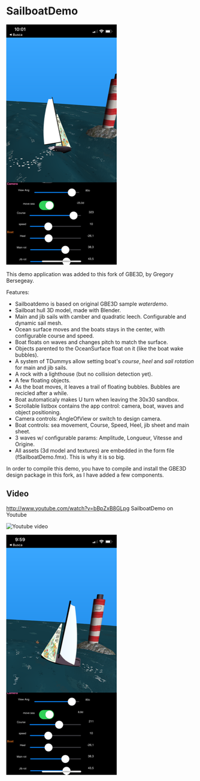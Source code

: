 # SailboatDemo

![app screenshot1](Screenshot1.png)

This demo application was added to this fork of GBE3D, by Gregory Bersegeay. 

Features:
* Sailboatdemo is based on original GBE3D sample *waterdemo*.
* Sailboat hull 3D model, made with Blender.
* Main and jib sails with camber and quadratic leech. Configurable and dynamic sail mesh.
* Ocean surface moves and the boats stays in the center, with configurable course and speed. 
* Boat floats on waves and changes pitch to match the surface.
* Objects parented to the OceanSurface float on it (like the boat wake bubbles).
* A system of TDummys allow setting boat's *course*, *heel* and *sail rotation* for main and jib sails. 
* A rock with a lighthouse (but no collision detection yet).
* A few floating objects. 
* As the boat moves, it leaves a trail of floating bubbles. Bubbles are recicled after a while.  
* Boat automaticaly makes U turn when leaving the 30x30 sandbox.
* Scrollable listbox contains the app control: camera, boat, waves and object positioning. 
* Camera controls: AngleOfView or switch to design camera.
* Boat controls: sea movement, Course, Speed, Heel, jib sheet and main sheet.
* 3 waves w/ configurable params: Amplitude, Longueur, Vitesse and Origine.
* All assets (3d model and textures) are embedded in the form file (fSailboatDemo.fmx). This is why it is so big.

In order to compile this demo, you have to compile and install the GBE3D design package in this fork,
as I have added a few components.

## Video
http://www.youtube.com/watch?v=bBpZxB8GLpg   SailboatDemo on Youtube

![Youtube video](https://img.youtube.com/vi/bBpZxB8GLpg/0.jpg) 


![app screenshot2](Screenshot2.png)
